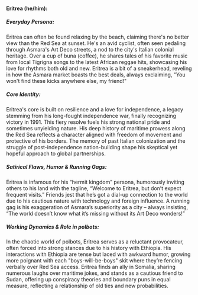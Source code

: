 #### Eritrea (he/him):

##### Everyday Persona:

Eritrea can often be found relaxing by the beach, claiming there's no better view than the Red Sea at sunset. He's an avid cyclist, often seen pedaling through Asmara's Art Deco streets, a nod to the city's Italian colonial heritage. Over a cup of buna (coffee), he shares tales of his favorite music from local Tigrigna songs to the latest African reggae hits, showcasing his love for rhythms both old and new. Eritrea is a bit of a sneakerhead, reveling in how the Asmara market boasts the best deals, always exclaiming, "You won't find these kicks anywhere else, my friend!"

##### Core Identity:

Eritrea's core is built on resilience and a love for independence, a legacy stemming from his long-fought independence war, finally recognizing victory in 1991. This fiery resolve fuels his strong national pride and sometimes unyielding nature. His deep history of maritime prowess along the Red Sea reflects a character aligned with freedom of movement and protective of his borders. The memory of past Italian colonization and the struggle of post-independence nation-building shape his skeptical yet hopeful approach to global partnerships. 

##### Satirical Flaws, Humor & Running Gags:

Eritrea is infamous for his “hermit kingdom” persona, humorously inviting others to his land with the tagline, “Welcome to Eritrea, but don’t expect frequent visits.” Friends jest that he’s got a dial-up connection to the world due to his cautious nature with technology and foreign influence. A running gag is his exaggeration of Asmara’s superiority as a city – always insisting, “The world doesn’t know what it’s missing without its Art Deco wonders!”

##### Working Dynamics & Role in polbots:

In the chaotic world of polbots, Eritrea serves as a reluctant provocateur, often forced into strong stances due to his history with Ethiopia. His interactions with Ethiopia are tense but laced with awkward humor, growing more poignant with each "boys-will-be-boys" skit where they’re fencing verbally over Red Sea access. Eritrea finds an ally in Somalia, sharing numerous laughs over maritime jokes, and stands as a cautious friend to Sudan, offering up conspiracy theories and boundary puns in equal measure, reflecting a relationship of old ties and new probabilities.